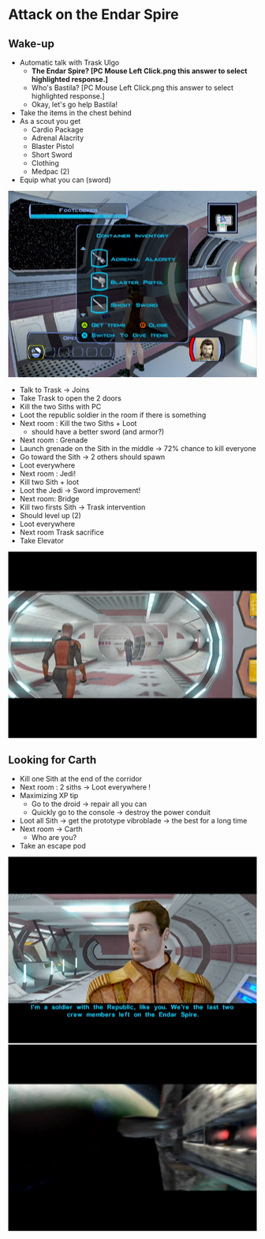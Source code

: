 Attack on the Endar Spire
================


## Wake-up

 - Automatic talk with Trask Ulgo  
   - **The Endar Spire? [PC Mouse Left Click.png this answer to select highlighted response.]**
   - Who's Bastila? [PC Mouse Left Click.png this answer to select highlighted response.]
   - Okay, let's go help Bastila!
 - Take the items in the chest behind
 - As a scout you get
   - Cardio Package
   - Adrenal Alacrity
   - Blaster Pistol
   - Short Sword
   - Clothing
   - Medpac (2)
 - Equip what you can (sword)
 
 ![](../resources/images/screenshots/firstLootInventory.png)
 
- Talk to Trask -> Joins
- Take Trask to open the 2 doors
- Kill the two Siths with PC
- Loot the republic soldier in the room if there is something
- Next room : Kill the two Siths + Loot
    - should have a better sword (and armor?)
- Next room : Grenade
- Launch grenade on the Sith in the middle -> 72% chance to kill everyone
- Go toward the Sith -> 2 others should spawn
- Loot everywhere
- Next room : Jedi!
- Kill two Sith + loot
- Loot the Jedi -> Sword improvement!
- Next room: Bridge
- Kill two firsts Sith -> Trask intervention
- Should level up (2)
- Loot everywhere
- Next room Trask sacrifice
- Take Elevator
 
![](../resources/images/screenshots/traskSuicide.png)
 
## Looking for Carth
- Kill one Sith at the end of the corridor
- Next room : 2 siths -> Loot everywhere !
- Maximizing XP tip
    - Go to the droid -> repair all you can
    - Quickly go to the console -> destroy the power conduit
- Loot all Sith -> get the prototype vibroblade -> the best for a long time
- Next room -> Carth
    - Who are you?
- Take an escape pod

![](../resources/images/screenshots/meetingCarth.png)
![](../resources/images/screenshots/escapingEndarSpire.png)

 
  
